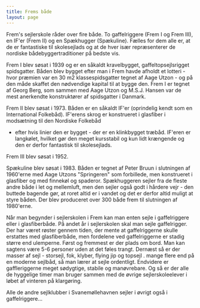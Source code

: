 ```yaml
---
title: Frems både
layout: page
---
```


Frem's sejlerskole råder over fire både. To gaffelriggere
(Frem I og Frem III), en IF'er (Frem II) og en Spækhugger
(Spækuline). Fælles for dem alle er, at de er fantastiske til
skolesejlads og at de hver især repræsenterer de nordiske
bådebyggertraditioner på bedste vis.

Frem I blev søsat i 1939 og er en såkaldt kravelbygget,
gaffeltopsejlsrigget spidsgatter. Båden blev bygget efter man i Frem
havde afholdt et lotteri - hvor præmien var en 30 m2
klassespidsgatter tegnet af Aage Utzon - og på den måde
skaffet den nødvendige kapital til at bygge den. Frem I er tegnet af
Georg Berg, som sammen med Aage Utzon og M.S.J. Hansen var de mest
anerkendte konstruktører af spidsgatter i Danmark.
 
Frem II blev søsat i 1973. Båden er en såkaldt IF'er
(oprindelig kendt som en International Folkebåd). IF'erens skrog
er konstrueret i glasfiber i modsætning til den Nordiske Folkebåd
- efter hvis linier den er bygget - der er en
klinkbygget træbåd. IF'eren er langkølet, hvilket gør den meget
kursstabil og kun lidt krængende og den er derfor fantastisk til
skolesejlads.
 
Frem III blev søsat i 1952.

Spækuline blev søsat i 1983. Båden er tegnet af Peter Bruun i
slutningen af 1960'erne med Aage Utzons "Springeren"
som forbillede, men konstrueret i glasfiber og med finnekøl og
spaderor. Spækhuggeren sejler fra de fleste andre både i let og
mellemluft, men den sejler også godt i hårdere vejr - den
buttede bagende gør, at roret altid er i vandet og det er derfor altid
muligt at styre båden. Der blev produceret over 300 både frem til
slutningen af 1980'erne.

Når man begynder i sejlerskolen i Frem kan man enten sejle i
gaffelriggere eller i glasfiberbåde. På andet år i sejlerskolen skal
man sejle gaffelrigger. Der har været røster gennem tiden, der mente
at gaffelriggerne skulle erstattes med glasfiberbåde, men fordelene
ved gaffelriggerne er stadig større end ulemperne. Først og fremmest
er der plads om bord. Man kan sagtens være 5-6 personer uden at det
føles trangt. Dernæst så er der masser af sejl - storsejl,
fok, klyber, flying jip og topsejl . mange flere end på en
moderne sejlbåd, så man lærer at sejle ordentligt. Endvidere er
gaffleriggerne meget sødygtige, stabile og manøvrebare. Og så er der
alle de hyggelige timer man bruger sammen med de øvrige
sejlerskoleelever i løbet af vinteren på klargøring.

Alle de andre sejlklubber i Svanemøllehavnen sejler i øvrigt også i
gaffelriggere...

